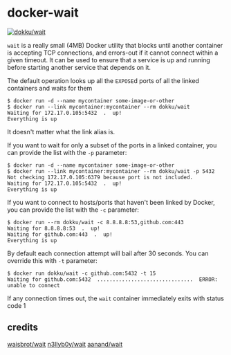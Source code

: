 # docker-wait

[![dokku/wait](http://dockeri.co/image/dokku/wait)](https://hub.docker.com/r/dokku/wait/)

`wait` is a really small (4MB) Docker utility that blocks until another container is accepting TCP connections, and errors-out if it cannot connect within a given timeout. It can be used to ensure that a service is up and running before starting another service that depends on it.

The default operation looks up all the `EXPOSE`d ports of all the linked containers and waits for them

```shell
$ docker run -d --name mycontainer some-image-or-other
$ docker run --link mycontainer:mycontainer --rm dokku/wait
Waiting for 172.17.0.105:5432  .  up!
Everything is up
```

It doesn't matter what the link alias is.

If you want to wait for only a subset of the ports in a linked container, you can provide the list with the `-p` parameter:

```shell
$ docker run -d --name mycontainer some-image-or-other
$ docker run --link mycontainer:mycontainer --rm dokku/wait -p 5432
Not checking 172.17.0.105:6379 because port is not included.
Waiting for 172.17.0.105:5432  .  up!
Everything is up
```

If you want to connect to hosts/ports that haven't been linked by Docker, you can provide the list with the `-c` parameter:

```shell
$ docker run --rm dokku/wait -c 8.8.8.8:53,github.com:443
Waiting for 8.8.8.8:53  .  up!
Waiting for github.com:443  .  up!
Everything is up
```

By default each connection attempt will bail after 30 seconds. You can override this with `-t` parameter:

```shell
$ docker run dokku/wait -c github.com:5432 -t 15
Waiting for github.com:5432  ...............................  ERROR: unable to connect
```

If any connection times out, the `wait` container immediately exits with status code 1

## credits

[waisbrot/wait](https://github.com/waisbrot/docker-wait)
[n3llyb0y/wait](https://github.com/n3llyb0y/docker-wait)
[aanand/wait](https://github.com/aanand/docker-wait)
